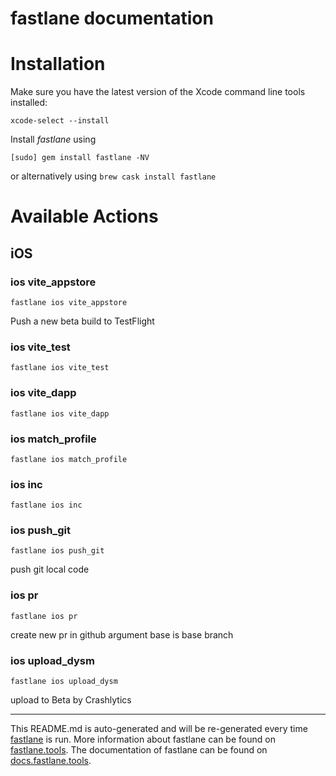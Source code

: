 fastlane documentation
================
# Installation

Make sure you have the latest version of the Xcode command line tools installed:

```
xcode-select --install
```

Install _fastlane_ using
```
[sudo] gem install fastlane -NV
```
or alternatively using `brew cask install fastlane`

# Available Actions
## iOS
### ios vite_appstore
```
fastlane ios vite_appstore
```
Push a new beta build to TestFlight
### ios vite_test
```
fastlane ios vite_test
```

### ios vite_dapp
```
fastlane ios vite_dapp
```

### ios match_profile
```
fastlane ios match_profile
```

### ios inc
```
fastlane ios inc
```

### ios push_git
```
fastlane ios push_git
```
push git local code
### ios pr
```
fastlane ios pr
```
create new pr in github argument base is base branch
### ios upload_dysm
```
fastlane ios upload_dysm
```
upload to Beta by Crashlytics

----

This README.md is auto-generated and will be re-generated every time [fastlane](https://fastlane.tools) is run.
More information about fastlane can be found on [fastlane.tools](https://fastlane.tools).
The documentation of fastlane can be found on [docs.fastlane.tools](https://docs.fastlane.tools).

